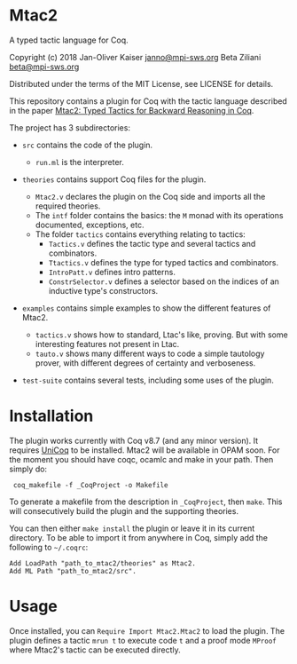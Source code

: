 # Mtac2

A typed tactic language for Coq.

Copyright (c) 2018 Jan-Oliver Kaiser <janno@mpi-sws.org>
                   Beta Ziliani <beta@mpi-sws.org>

Distributed under the terms of the MIT License,
see LICENSE for details.

This repository contains a plugin for Coq with the tactic language
described in the paper
[Mtac2: Typed Tactics for Backward Reasoning in Coq](http://plv.mpi-sws.org/mtac).

The project has 3 subdirectories:
* `src` contains the code of the plugin.
  - `run.ml` is the interpreter.

* `theories` contains support Coq files for the plugin.
  - `Mtac2.v` declares the plugin on the Coq side and imports all the
     required theories.
  - The `intf` folder contains the basics: the `M` monad with its operations documented, exceptions, etc.
  - The folder `tactics` contains everything relating to tactics:
     + `Tactics.v` defines the tactic type and several tactics and combinators.
     + `Ttactics.v` defines the type for typed tactics and combinators.
     + `IntroPatt.v` defines intro patterns.
     + `ConstrSelector.v` defines a selector based on the indices of an inductive type's constructors.

* `examples` contains simple examples to show the different features of Mtac2.
  - `tactics.v` shows how to standard, Ltac's like, proving. But with some
    interesting features not present in Ltac.
  - `tauto.v` shows many different ways to code a simple tautology prover, with
    different degrees of certainty and verboseness.
* `test-suite` contains several tests, including some uses of the plugin.

Installation
============

The plugin works currently with Coq v8.7 (and any minor version). It requires
[UniCoq](http://github.com/unicoq/unicoq) to be
installed. Mtac2 will be available in OPAM soon.
For the moment you should have coqc, ocamlc and make in your path.
Then simply do:
```
 coq_makefile -f _CoqProject -o Makefile
```
To generate a makefile from the description in `_CoqProject`, then `make`.
This will consecutively build the plugin and the supporting
theories.

You can then either `make install` the plugin or leave it in its
current directory. To be able to import it from anywhere in Coq,
simply add the following to `~/.coqrc`:
```
Add LoadPath "path_to_mtac2/theories" as Mtac2.
Add ML Path "path_to_mtac2/src".
```
# Usage

Once installed, you can `Require Import Mtac2.Mtac2` to load the
plugin. The plugin defines a tactic `mrun t` to execute code `t` and a proof
mode `MProof` where Mtac2's tactic can be executed directly.
